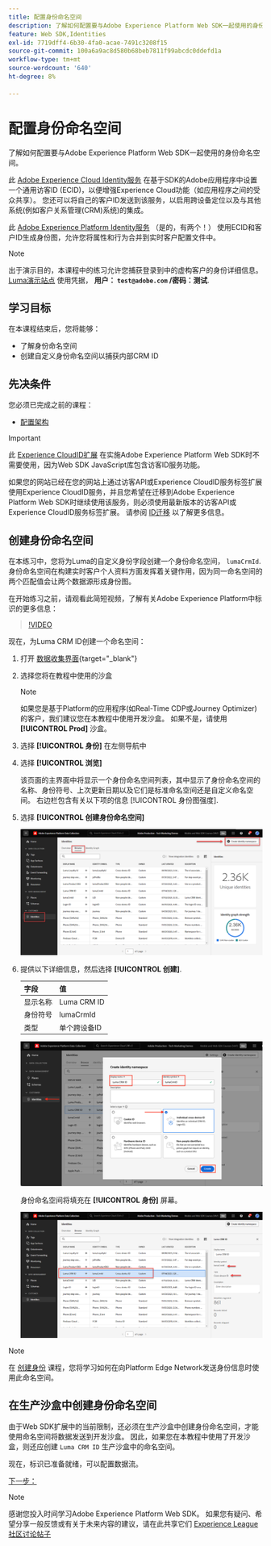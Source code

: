 ```yaml
---
title: 配置身份命名空间
description: 了解如何配置要与Adobe Experience Platform Web SDK一起使用的身份命名空间。 本课程是“使用Web SDK实施Adobe Experience Cloud”教程的一部分。
feature: Web SDK,Identities
exl-id: 7719dff4-6b30-4fa0-acae-7491c3208f15
source-git-commit: 100a6a9ac8d580b68beb7811f99abcdc0ddefd1a
workflow-type: tm+mt
source-wordcount: '640'
ht-degree: 8%

---
```


# 配置身份命名空间

了解如何配置要与Adobe Experience Platform Web SDK一起使用的身份命名空间。

此 [Adobe Experience Cloud Identity服务](https://experienceleague.adobe.com/docs/id-service/using/home.html) 在基于SDK的Adobe应用程序中设置一个通用访客ID (ECID)，以便增强Experience Cloud功能（如应用程序之间的受众共享）。 您还可以将自己的客户ID发送到该服务，以启用跨设备定位以及与其他系统(例如客户关系管理(CRM)系统)的集成。

此 [Adobe Experience Platform Identity服务](https://experienceleague.adobe.com/docs/experience-platform/identity/home.html?lang=zh-Hans) （是的，有两个！） 使用ECID和客户ID生成身份图，允许您将属性和行为合并到实时客户配置文件中。

>[!NOTE]
>
> 出于演示目的，本课程中的练习允许您捕获登录到中的虚构客户的身份详细信息。 [Luma演示站点](https://luma.enablementadobe.com/content/luma/us/en.html) 使用凭据， **用户： `test@adobe.com` /密码：测试**.

## 学习目标

在本课程结束后，您将能够：

* 了解身份命名空间
* 创建自定义身份命名空间以捕获内部CRM ID


## 先决条件

您必须已完成之前的课程：

* [配置架构](configure-schemas.md)

>[!IMPORTANT]
>
>此 [Experience CloudID扩展](https://exchange.adobe.com/experiencecloud.details.100160.adobe-experience-cloud-id-launch-extension.html) 在实施Adobe Experience Platform Web SDK时不需要使用，因为Web SDK JavaScript库包含访客ID服务功能。
>
> 如果您的网站已经在您的网站上通过访客API或Experience CloudID服务标签扩展使用Experience CloudID服务，并且您希望在迁移到Adobe Experience Platform Web SDK时继续使用该服务，则必须使用最新版本的访客API或Experience CloudID服务标签扩展。 请参阅 [ID迁移](https://experienceleague.adobe.com/docs/experience-platform/edge/identity/overview.html?lang=en) 以了解更多信息。

## 创建身份命名空间

在本练习中，您将为Luma的自定义身份字段创建一个身份命名空间， `lumaCrmId`. 身份命名空间在构建实时客户个人资料方面发挥着关键作用，因为同一命名空间的两个匹配值会让两个数据源形成身份图。

在开始练习之前，请观看此简短视频，了解有关Adobe Experience Platform中标识的更多信息：

>[!VIDEO](https://video.tv.adobe.com/v/27841?learn=on)

现在，为Luma CRM ID创建一个命名空间：

1. 打开 [数据收集界面](https://launch.adobe.com/){target="_blank"}
1. 选择您将在教程中使用的沙盒

   >[!NOTE]
   >
   >如果您是基于Platform的应用程序(如Real-Time CDP或Journey Optimizer)的客户，我们建议您在本教程中使用开发沙盒。 如果不是，请使用 **[!UICONTROL Prod]** 沙盒。

1. 选择 **[!UICONTROL 身份]** 在左侧导航中
1. 选择 **[!UICONTROL 浏览]**

   该页面的主界面中将显示一个身份命名空间列表，其中显示了身份命名空间的名称、身份符号、上次更新日期以及它们是标准命名空间还是自定义命名空间。 右边栏包含有关以下项的信息 [!UICONTROL 身份图强度].

1. 选择 **[!UICONTROL 创建身份命名空间]**

   ![查看身份](assets/configure-identities-screen.png)

1. 提供以下详细信息，然后选择 **[!UICONTROL 创建]**.

   | 字段 | 值 |
   |---------------|-----------|
   | 显示名称 | Luma CRM ID |
   | 身份符号 | lumaCrmId |
   | 类型 | 单个跨设备ID |


   ![创建命名空间](assets/identities-create-namespace.png)


   身份命名空间将填充在 **[!UICONTROL 身份]** 屏幕。

   ![创建命名空间](assets/configure-identities-namespace-lumaCrmId.png)


>[!NOTE]
>
> 在 [创建身份](create-identities.md) 课程，您将学习如何在向Platform Edge Network发送身份信息时使用此命名空间。

## 在生产沙盒中创建身份命名空间

由于Web SDK扩展中的当前限制，还必须在生产沙盒中创建身份命名空间，才能使用命名空间将数据发送到开发沙盒。 因此，如果您在本教程中使用了开发沙盒，则还应创建 `Luma CRM ID` 生产沙盒中的命名空间。

现在，标识已准备就绪，可以配置数据流。

[下一步： ](configure-datastream.md)

>[!NOTE]
>
>感谢您投入时间学习Adobe Experience Platform Web SDK。 如果您有疑问、希望分享一般反馈或有关于未来内容的建议，请在此共享它们 [Experience League社区讨论帖子](https://experienceleaguecommunities.adobe.com/t5/adobe-experience-platform-launch/tutorial-discussion-implement-adobe-experience-cloud-with-web/td-p/444996)
